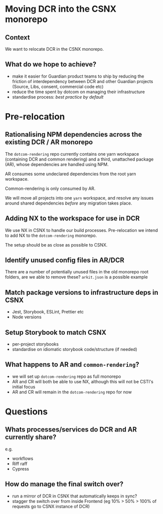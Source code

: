 # Moving DCR into the CSNX monorepo

## Context

We want to relocate DCR in the CSNX monorepo.

## What do we hope to achieve?

- make it easier for Guardian product teams to ship by reducing the friction of interdependency between DCR and other Guardian projects (Source, Libs, consent, commercial code etc) 
- reduce the time spent by dotcom on managing their infrastructure
- standardise process: _best practice by default_

# Pre-relocation

## Rationalising NPM dependencies across the existing DCR / AR monorepo

The `dotcom-rendering` repo currently contains one yarn workspace (containing DCR and common rendering) and a third, unattached package (AR), whose dependencies are handled using NPM. 

AR consumes some undeclared dependencies from the root yarn workspace.

Common-rendering is only consumed by AR.

We will move all projects into one `yarn` workspace, and resolve any issues around shared dependencies _before_ any migration takes place.

## Adding NX to the workspace for use in DCR

We use NX in CSNX to handle our build processes. Pre-relocation we intend to add NX to the `dotcom-rendering` monorepo.

The setup should be as close as possible to CSNX.

## Identify unused config files in AR/DCR

There are a number of potentially unused files in the old monorepo root folders, are we able to remove these? `arkit.json` is a possible example

## Match package versions to infrastructure deps in CSNX

- Jest, Storybook, ESLint, Prettier etc
- Node versions

## Setup Storybook to match CSNX

- per-project storybooks
- standardise on idiomatic storybook code/structure (if needed)

## What happens to AR and `common-rendering`?

- we will set up `dotcom-rendering` repo as full monorepo
- AR and CR will both be able to use NX, although this will not be CSTI's initial focus
- AR and CR will remain in the `dotcom-rendering` repo for now

# Questions

## Whats processes/services do DCR and AR currently share?

e.g.
- workflows
- Riff raff
- Cypress

## How do manage the final switch over?

- run a mirror of DCR in CSNX that automatically keeps in sync?
- stagger the switch over from inside Frontend (eg 10% > 50% > 100% of requests go to CSNX instance of DCR)

